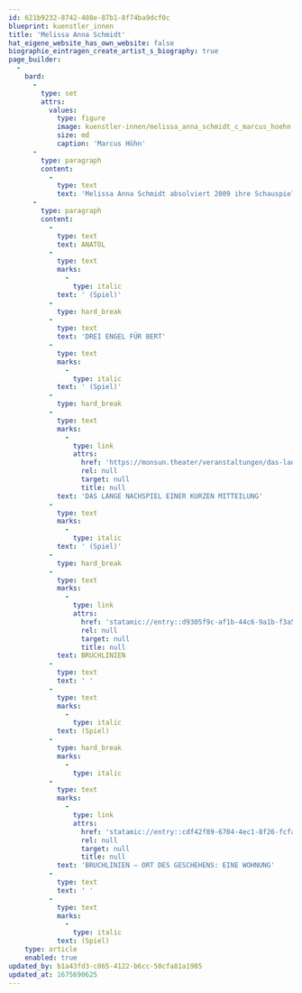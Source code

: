 ```yaml
---
id: 621b9232-8742-408e-87b1-8f74ba9dcf0c
blueprint: kuenstler_innen
title: 'Melissa Anna Schmidt'
hat_eigene_website_has_own_website: false
biographie_eintragen_create_artist_s_biography: true
page_builder:
  -
    bard:
      -
        type: set
        attrs:
          values:
            type: figure
            image: kuenstler-innen/melissa_anna_schmidt_c_marcus_hoehn.jpg
            size: md
            caption: 'Marcus Höhn'
      -
        type: paragraph
        content:
          -
            type: text
            text: 'Melissa Anna Schmidt absolviert 2009 ihre Schauspielausbildung an der Berliner Schule für Schauspiel und arbeitet seitdem freischaffend für Bühne und Film. Stationen sind u.a. das Deutsche Theater Berlin, das Socitaetstheater Dresden, die Sophiensaele Berlin, Das Theater Unterm Dach Berlin, das monsun.theater und das Lichthof Regiocom Magdeburg und das HAU Berlin, wo sie unter der Regie von Michael Laub / Remote Control Productions in „Fassbinder, Faust and the Animists“ und „Rolling“ zu sehen ist. Derzeit arbeitet sie an dem Berliner Kabarett-Theater Die Stachelschweine. '
      -
        type: paragraph
        content:
          -
            type: text
            text: ANATOL
          -
            type: text
            marks:
              -
                type: italic
            text: ' (Spiel)'
          -
            type: hard_break
          -
            type: text
            text: 'DREI ENGEL FÜR BERT'
          -
            type: text
            marks:
              -
                type: italic
            text: ' (Spiel)'
          -
            type: hard_break
          -
            type: text
            marks:
              -
                type: link
                attrs:
                  href: 'https://monsun.theater/veranstaltungen/das-lange-nachspiel-einer-kurzen-mitteilung'
                  rel: null
                  target: null
                  title: null
            text: 'DAS LANGE NACHSPIEL EINER KURZEN MITTEILUNG'
          -
            type: text
            marks:
              -
                type: italic
            text: ' (Spiel)'
          -
            type: hard_break
          -
            type: text
            marks:
              -
                type: link
                attrs:
                  href: 'statamic://entry::d9305f9c-af1b-44c6-9a1b-f3a596f61b3a'
                  rel: null
                  target: null
                  title: null
            text: BRUCHLINIEN
          -
            type: text
            text: ' '
          -
            type: text
            marks:
              -
                type: italic
            text: (Spiel)
          -
            type: hard_break
            marks:
              -
                type: italic
          -
            type: text
            marks:
              -
                type: link
                attrs:
                  href: 'statamic://entry::cdf42f89-6704-4ec1-8f26-fcfae3ded255'
                  rel: null
                  target: null
                  title: null
            text: 'BRUCHLINIEN – ORT DES GESCHEHENS: EINE WOHNUNG'
          -
            type: text
            text: ' '
          -
            type: text
            marks:
              -
                type: italic
            text: (Spiel)
    type: article
    enabled: true
updated_by: b1a43fd3-c865-4122-b6cc-50cfa81a1985
updated_at: 1675690625
---
```

